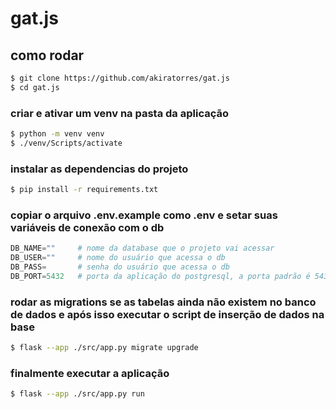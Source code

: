 # gat.js

## como rodar

```bash
$ git clone https://github.com/akiratorres/gat.js
$ cd gat.js
```

### criar e ativar um venv na pasta da aplicação

```bash
$ python -m venv venv
$ ./venv/Scripts/activate
```

### instalar as dependencias do projeto

```bash
$ pip install -r requirements.txt
```

### copiar o arquivo .env.example como .env e setar suas variáveis de conexão com o db

```python
DB_NAME=""     # nome da database que o projeto vai acessar
DB_USER=""     # nome do usuário que acessa o db
DB_PASS=       # senha do usuário que acessa o db
DB_PORT=5432   # porta da aplicação do postgresql, a porta padrão é 5432
```

### rodar as migrations se as tabelas ainda não existem no banco de dados e após isso executar o script de inserção de dados na base

```bash
$ flask --app ./src/app.py migrate upgrade
```

### finalmente executar a aplicação

```bash
$ flask --app ./src/app.py run
```